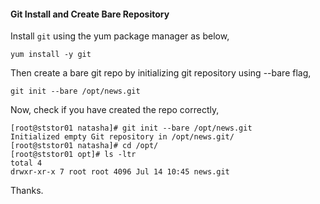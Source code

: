 #### Git Install and Create Bare Repository

Install `git` using the yum package manager as below,

    yum install -y git

Then create a bare git repo by initializing git repository using --bare flag,

    git init --bare /opt/news.git

Now, check if you have created the repo correctly,

    [root@ststor01 natasha]# git init --bare /opt/news.git
    Initialized empty Git repository in /opt/news.git/
    [root@ststor01 natasha]# cd /opt/
    [root@ststor01 opt]# ls -ltr
    total 4
    drwxr-xr-x 7 root root 4096 Jul 14 10:45 news.git

Thanks.
